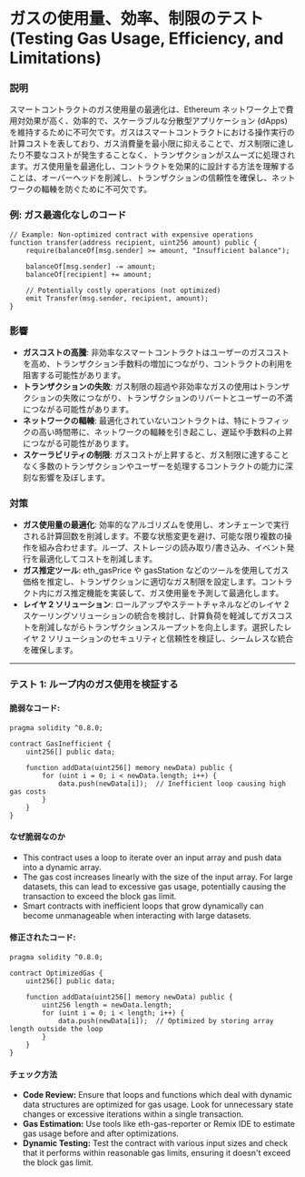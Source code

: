 # ガスの使用量、効率、制限のテスト (Testing Gas Usage, Efficiency, and Limitations)

### **説明**
スマートコントラクトのガス使用量の最適化は、Ethereum ネットワーク上で費用対効果が高く、効率的で、スケーラブルな分散型アプリケーション (dApps) を維持するために不可欠です。ガスはスマートコントラクトにおける操作実行の計算コストを表しており、ガス消費量を最小限に抑えることで、ガス制限に達したり不要なコストが発生することなく、トランザクションがスムーズに処理されます。ガス使用量を最適化し、コントラクトを効果的に設計する方法を理解することは、オーバーヘッドを削減し、トランザクションの信頼性を確保し、ネットワークの輻輳を防ぐために不可欠です。

### **例: ガス最適化なしのコード**
```solidity
// Example: Non-optimized contract with expensive operations
function transfer(address recipient, uint256 amount) public {
    require(balanceOf[msg.sender] >= amount, "Insufficient balance");

    balanceOf[msg.sender] -= amount;
    balanceOf[recipient] += amount;

    // Potentially costly operations (not optimized)
    emit Transfer(msg.sender, recipient, amount);
}
```

### **影響**
- **ガスコストの高騰**: 非効率なスマートコントラクトはユーザーのガスコストを高め、トランザクション手数料の増加につながり、コントラクトの利用を阻害する可能性があります。
- **トランザクションの失敗**: ガス制限の超過や非効率なガスの使用はトランザクションの失敗につながり、トランザクションのリバートとユーザーの不満につながる可能性があります。
- **ネットワークの輻輳**: 最適化されていないコントラクトは、特にトラフィックの高い時間帯に、ネットワークの輻輳を引き起こし、遅延や手数料の上昇につながる可能性があります。
- **スケーラビリティの制限**: ガスコストが上昇すると、ガス制限に達することなく多数のトランザクションやユーザーを処理するコントラクトの能力に深刻な影響を及ぼします。

### **対策**
- **ガス使用量の最適化**: 効率的なアルゴリズムを使用し、オンチェーンで実行される計算回数を削減します。不要な状態変更を避け、可能な限り複数の操作を組み合わせます。ループ、ストレージの読み取り/書き込み、イベント発行を最適化してコストを削減します。
- **ガス推定ツール**: eth_gasPrice や gasStation などのツールを使用してガス価格を推定し、トランザクションに適切なガス制限を設定します。コントラクト内にガス推定機能を実装して、ガス使用量を予測して最適化します。
- **レイヤ 2 ソリューション**: ロールアップやステートチャネルなどのレイヤ 2 スケーリングソリューションの統合を検討し、計算負荷を軽減してガスコストを削減しながらトランザクションスループットを向上します。選択したレイヤ 2 ソリューションのセキュリティと信頼性を検証し、シームレスな統合を確保します。

---


### **テスト 1: ループ内のガス使用を検証する**

#### 脆弱なコード:

```solidity
pragma solidity ^0.8.0;

contract GasInefficient {
    uint256[] public data;

    function addData(uint256[] memory newData) public {
        for (uint i = 0; i < newData.length; i++) {
            data.push(newData[i]);  // Inefficient loop causing high gas costs
        }
    }
}
```

#### **なぜ脆弱なのか**
- This contract uses a loop to iterate over an input array and push data into a dynamic array.  
- The gas cost increases linearly with the size of the input array. For large datasets, this can lead to excessive gas usage, potentially causing the transaction to exceed the block gas limit.  
- Smart contracts with inefficient loops that grow dynamically can become unmanageable when interacting with large datasets.


#### 修正されたコード:

```solidity
pragma solidity ^0.8.0;

contract OptimizedGas {
    uint256[] public data;

    function addData(uint256[] memory newData) public {
        uint256 length = newData.length;
        for (uint i = 0; i < length; i++) {
            data.push(newData[i]);  // Optimized by storing array length outside the loop
        }
    }
}
```

#### **チェック方法**
- **Code Review:** Ensure that loops and functions which deal with dynamic data structures are optimized for gas usage. Look for unnecessary state changes or excessive iterations within a single transaction.  
- **Gas Estimation:** Use tools like eth-gas-reporter or Remix IDE to estimate gas usage before and after optimizations.  
- **Dynamic Testing:** Test the contract with various input sizes and check that it performs within reasonable gas limits, ensuring it doesn't exceed the block gas limit.
